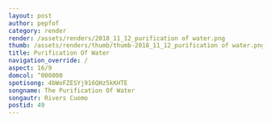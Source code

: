 ```yaml
---
layout: post
author: pepfof
category: render
render: /assets/renders/2018_11_12_purification of water.png
thumb: /assets/renders/thumb/thumb-2018_11_12_purification of water.png
title: Purification Of Water
navigation_override: /
aspect: 16/9
domcol: ^000000
spotisong: 4bWoFZESYj916QHz5kKHTE
songname: The Purification Of Water
songautr: Rivers Cuomo
postid: 49
---
```


<!--USER BEGIN 1-->

<!--USER END 1-->

<!--more-->
<!--USER BEGIN 2-->

<!--USER END 2-->

